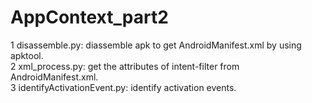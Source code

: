 # AppContext_part2
1 disassemble.py: diassemble apk to get AndroidManifest.xml by using apktool.  
2 xml_process.py: get the attributes of intent-filter from AndroidManifest.xml.  
3 identifyActivationEvent.py: identify activation events.   
